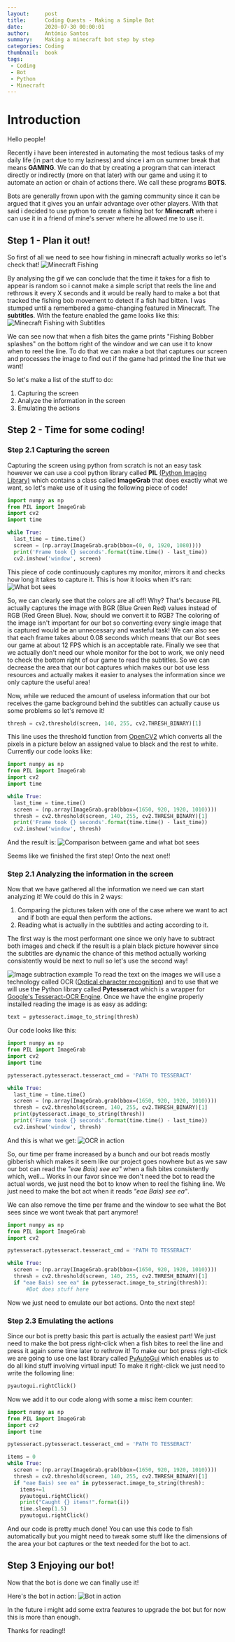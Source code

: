 ```yaml
---
layout:     post
title:      Coding Quests - Making a Simple Bot
date:       2020-07-30 00:00:01
author:     António Santos
summary:    Making a minecraft bot step by step
categories: Coding
thumbnail:  book
tags:
 - Coding
 - Bot
 - Python
 - Minecraft
---
```


# Introduction

Hello people!

Recently i have been interested in automating the most tedious tasks of my daily life (in part due to my laziness) and since i am on summer break that means **GAMING**. We can do that by creating a program that can interact directly or indirectly (more on that later) with our game and using it to automate an action or chain of actions there. We call these programs **BOTS**.

Bots are generally frown upon with the gaming community since it can be argued that it gives you an unfair advantage over other players. With that said i decided to use python to create a fishing bot for **Minecraft** where i can use it in a friend of mine's server where he allowed me to use it.

## Step 1 - Plan it out!

So first of all we need to see how fishing in minecraft actually works so let's check that!
![Minecraft Fishing](https://raw.githubusercontent.com/antoniomsantos99/antoniomsantos99.github.io/master/assets/CodingQuests/1/1.gif)


By analysing the gif we can conclude that the time it takes for a fish to appear is random so i cannot make a simple script that reels the line and rethrows it every X seconds and it would be really hard to make a bot that tracked the fishing bob movement to detect if a fish had bitten. I was stumped until a remembered a game-changing featured in Minecraft. The **subtitles**. With the feature enabled the game looks like this:
![Minecraft Fishing with Subtitles](https://raw.githubusercontent.com/antoniomsantos99/antoniomsantos99.github.io/master/assets/CodingQuests/1/2.gif)

We can see now that when a fish bites the game prints "Fishing Bobber splashes" on the bottom right of the window and we can use it to know when to reel the line. To do that we can make a bot that captures our screen and processes the image to find out if the game had printed the line that we want!

So let's make a list of the stuff to do:

 1. Capturing the screen 
 2. Analyze the information in the screen
 3. Emulating the actions

## Step 2 - Time for some coding!
### Step 2.1 Capturing the screen
Capturing the screen using python from scratch is not an easy task however we can use a cool python library called **PIL** [(Python Imaging Library)](https://pypi.org/project/Pillow/) which contains a class called **ImageGrab** that does exactly what we want, so let's make use of it using the following piece of code!
```Python
import numpy as np  
from PIL import ImageGrab  
import cv2  
import time  

while True:
  last_time = time.time()    
  screen = (np.array(ImageGrab.grab(bbox=(0, 0, 1920, 1080))))  
  print('Frame took {} seconds'.format(time.time() - last_time))  
  cv2.imshow('window', screen)
```
This piece of code continuously captures my monitor, mirrors it and checks how long it takes to capture it. This is how it looks when it's ran:
![What bot sees](https://raw.githubusercontent.com/antoniomsantos99/antoniomsantos99.github.io/master/assets/CodingQuests/1/3.gif)


So, we can clearly see that the colors are all off! Why? That's because PIL actually captures the image with BGR (Blue Green Red) values instead of RGB (Red Green Blue). Now, should we convert it to RGB? The coloring of the image isn't important for our bot so converting every single image that is captured would be an unnecessary and wasteful task! 
We can also see that each frame takes about 0.08 seconds which means that our Bot sees our game at about 12 FPS which is an acceptable rate.
Finally we see that we actually don't need our whole monitor for the bot to work, we only need to check the bottom right of our game to read the subtitles. So we can decrease the area that our bot captures which makes our bot use less resources and actually makes it easier to analyses the information since we only capture the useful area!

Now, while we reduced the amount of useless information that our bot receives the game background behind the subtitles can actually cause us some problems so let's remove it!

```Python
thresh = cv2.threshold(screen, 140, 255, cv2.THRESH_BINARY)[1]
```
This line uses the threshold function from [OpenCV2](https://pypi.org/project/opencv-python/) which converts all the pixels in a picture below an assigned value to black and the rest to white. Currently our code looks like:

```Python
import numpy as np  
from PIL import ImageGrab  
import cv2  
import time  

while True:
  last_time = time.time()    
  screen = (np.array(ImageGrab.grab(bbox=(1650, 920, 1920, 1010))))
  thresh = cv2.threshold(screen, 140, 255, cv2.THRESH_BINARY)[1]  
  print('Frame took {} seconds'.format(time.time() - last_time))  
  cv2.imshow('window', thresh)
```
And the result is:
![Comparison between game and what bot sees](https://raw.githubusercontent.com/antoniomsantos99/antoniomsantos99.github.io/master/assets/CodingQuests/1/1.png)


Seems like we finished the first step! Onto the next one!!

### Step 2.1 Analyzing the information in the screen
Now that we have gathered all the information we need we can start analyzing it! We could do this in 2 ways:

 1. Comparing the pictures taken with one of the case where we want to act and if both are equal then perform the actions.
 2. Reading what is actually in the subtitles and acting according to it.

The first way is the most performant one since we only have to subtract both images and check if the result is a plain black picture however since the subtitles are dynamic the chance of this method actually working consistently would be next to null so let's use the second way!

![Image subtraction example](https://docs.opencv.org/3.4/Background_Subtraction_Tutorial_Scheme.png)
To read the text on the images we will use a technology called OCR ([Optical character recognition](https://en.wikipedia.org/wiki/Optical_character_recognition)) and to use that we will use the Python library called **Pytesseract** which is a wrapper for [Google's Tesseract-OCR Engine](https://github.com/tesseract-ocr/tesseract). Once we have the engine properly installed reading the image is as easy as adding:
```Python
text = pytesseract.image_to_string(thresh)
```
Our code looks like this:

```Python
import numpy as np  
from PIL import ImageGrab  
import cv2  
import time

pytesseract.pytesseract.tesseract_cmd = 'PATH TO TESSERACT'

while True:
  last_time = time.time()    
  screen = (np.array(ImageGrab.grab(bbox=(1650, 920, 1920, 1010))))
  thresh = cv2.threshold(screen, 140, 255, cv2.THRESH_BINARY)[1]
  print(pytesseract.image_to_string(thresh))  
  print('Frame took {} seconds'.format(time.time() - last_time))  
  cv2.imshow('window', thresh)
```
And this is what we get:
![OCR in action](https://raw.githubusercontent.com/antoniomsantos99/antoniomsantos99.github.io/master/assets/CodingQuests/1/4.gif)


So, our time per frame increased by a bunch and our bot reads mostly gibberish which makes it seem like our project goes nowhere but as we saw our bot can read the  *"eae Bais) see ea"* when a fish bites consistently which, well... Works in our favor since we don't need the bot to read the actual words, we just need the bot to know when to reel the fishing line. We just need to make the bot act when it reads *"eae Bais) see ea"*.

We can also remove the time per frame and the window to see what the Bot sees since we wont tweak that part anymore!

```Python
import numpy as np  
from PIL import ImageGrab  
import cv2  

pytesseract.pytesseract.tesseract_cmd = 'PATH TO TESSERACT'

while True:  
  screen = (np.array(ImageGrab.grab(bbox=(1650, 920, 1920, 1010))))
  thresh = cv2.threshold(screen, 140, 255, cv2.THRESH_BINARY)[1]
  if "eae Bais) see ea" in pytesseract.image_to_string(thresh)):
	  #Bot does stuff here  
```

Now we just need to emulate our bot actions. Onto the next step!

### Step 2.3 Emulating the actions
Since our bot is pretty basic this part is actually the easiest part! We just need to make the bot press right-click when a fish bites to reel the line and press it again some time later to rethrow it! To make our bot press right-click we are going to use one last library called [PyAutoGui](https://pypi.org/project/PyAutoGUI/) which enables us to do all kind stuff involving virtual input!
To make it right-click we just need to write the following line: 
```Python
pyautogui.rightClick()
```
Now we add it to our code along with some a misc item counter:

```Python
import numpy as np  
from PIL import ImageGrab  
import cv2
import time  

pytesseract.pytesseract.tesseract_cmd = 'PATH TO TESSERACT'

items = 0
while True:
  screen = (np.array(ImageGrab.grab(bbox=(1650, 920, 1920, 1010))))
  thresh = cv2.threshold(screen, 140, 255, cv2.THRESH_BINARY)[1]
  if "eae Bais) see ea" in pytesseract.image_to_string(thresh):
    items+=1
    pyautogui.rightClick()
    print("Caught {} items!".format(i))
    time.sleep(1.5)
    pyautogui.rightClick()

```

And our code is pretty much done! You can use this code to fish automatically but you might need to tweak some stuff like the dimensions of the area your bot captures or the text needed for the bot to act.


## Step 3 Enjoying our bot!

Now that the bot is done we can finally use it!

Here's the bot in action:
![Bot in action](https://raw.githubusercontent.com/antoniomsantos99/antoniomsantos99.github.io/master/assets/CodingQuests/1/5.gif)


In the future i might add some extra features to upgrade the bot but for now this is more than enough.

Thanks for reading!!